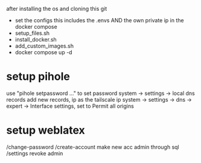 after installing the os and cloning this git

- set the configs
  this includes the .envs AND
  the own private ip in the docker compose
- setup_files.sh
- install_docker.sh
- add_custom_images.sh
- docker compose up -d

# setup pihole
use "pihole setpassword ..." to set password
system -> settings -> local dns records
  add new records, ip as the tailscale ip
system -> settings -> dns -> expert -> Interface settings, set to Permit all origins

# setup weblatex
/change-password
/create-account
make new acc admin through sql
/settings
revoke admin